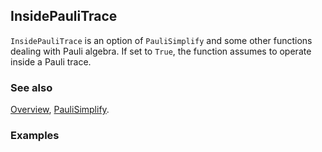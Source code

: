 ## InsidePauliTrace

`InsidePauliTrace` is an option of `PauliSimplify` and some other functions dealing with Pauli algebra. If set to `True`, the function assumes to operate inside a Pauli trace.

### See also

[Overview](Extra/FeynCalc.md), [PauliSimplify](PauliSimplify.md).

### Examples